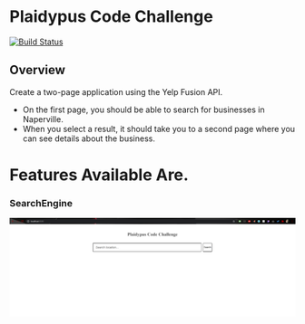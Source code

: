 # Plaidypus Code Challenge

[![Build Status](https://travis-ci.org/joemccann/dillinger.svg?branch=master)](https://travis-ci.org/joemccann/dillinger)

## Overview

Create a two-page application using the Yelp Fusion API.

- On the first page, you should be able to search for businesses in Naperville.
- When you select a result, it should take you to a second page where you can see details about the business.

# Features Available Are.

### SearchEngine

![Test Image 4](https://github.com/palashjain2801/Plaidypus-Code-Challenge/blob/master/images/1.PNG)

